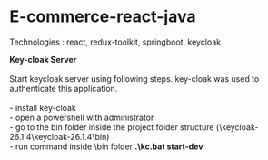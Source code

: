 # E-commerce-react-java
Technologies : react, redux-toolkit, springboot, keycloak 

**Key-cloak Server** <br/><br/>
Start keycloak server using following steps. key-cloak was used to authenticate this application. <br/><br/>
    - install key-cloak <br/>
    - open a powershell with administrator  <br/>
    - go to the bin folder inside the project folder structure (\keycloak-26.1.4\keycloak-26.1.4\bin) <br/>
    - run command inside \bin folder **.\kc.bat start-dev** <br/>

